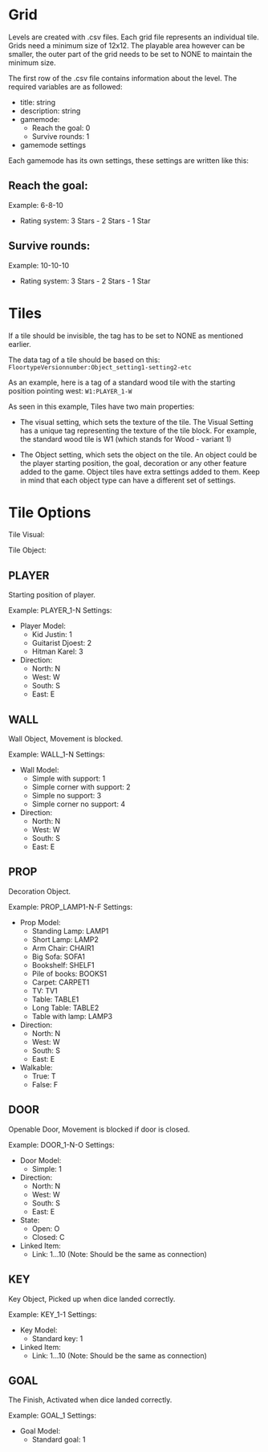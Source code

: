 # Grid
Levels are created with .csv files. Each grid file represents an individual tile.
Grids need a minimum size of 12x12. The playable area however can be smaller, the outer part of the grid needs to be set to NONE to maintain the minimum size.

The first row of the .csv file contains information about the level.
The required variables are as followed:
- title: string
- description: string
- gamemode: 
  - Reach the goal: 0
  - Survive rounds: 1
- gamemode settings

Each gamemode has its own settings, these settings are written like this:
## Reach the goal:
Example: 6-8-10
- Rating system: 3 Stars - 2 Stars - 1 Star
## Survive rounds:
Example: 10-10-10
- Rating system: 3 Stars - 2 Stars - 1 Star

# Tiles
If a tile should be invisible, the tag has to be set to NONE as mentioned earlier.

The data tag of a tile should be based on this: ``FloortypeVersionnumber:Object_setting1-setting2-etc``

As an example, here is a tag of a standard wood tile with the starting position pointing west: ``W1:PLAYER_1-W``

As seen in this example, Tiles have two main properties: 

- The visual setting, which sets the texture of the tile.
The Visual Setting has a unique tag representing the texture of the tile block. 
For example, the standard wood tile is W1 (which stands for Wood - variant 1)

- The Object setting, which sets the object on the tile.
An object could be the player starting position, the goal, decoration or any other feature added to the game.
Object tiles have extra settings added to them. Keep in mind that each object type can have a different set of settings.

# Tile Options
Tile Visual:

Tile Object:
## PLAYER
Starting position of player.

Example: PLAYER_1-N
Settings:
- Player Model:
  - Kid Justin: 1
  - Guitarist Djoest: 2
  - Hitman Karel: 3
- Direction:
  - North: N
  - West: W
  - South: S
  - East: E

## WALL
Wall Object, Movement is blocked.

Example: WALL_1-N
Settings:
- Wall Model:
  - Simple with support: 1
  - Simple corner with support: 2
  - Simple no support: 3
  - Simple corner no support: 4
- Direction:
  - North: N
  - West: W
  - South: S
  - East: E

## PROP
Decoration Object.

Example: PROP_LAMP1-N-F
Settings:
- Prop Model:
  - Standing Lamp: LAMP1
  - Short Lamp: LAMP2
  - Arm Chair: CHAIR1
  - Big Sofa: SOFA1
  - Bookshelf: SHELF1
  - Pile of books: BOOKS1
  - Carpet: CARPET1
  - TV: TV1
  - Table: TABLE1
  - Long Table: TABLE2
  - Table with lamp: LAMP3
- Direction:
  - North: N
  - West: W
  - South: S
  - East: E
- Walkable:
  - True: T
  - False: F

## DOOR
Openable Door, Movement is blocked if door is closed.

Example: DOOR_1-N-O
Settings:
- Door Model:
  - Simple: 1
- Direction:
  - North: N
  - West: W
  - South: S
  - East: E
- State:
  - Open: O
  - Closed: C
- Linked Item:
  - Link: 1...10 (Note: Should be the same as connection)

## KEY
Key Object, Picked up when dice landed correctly.

Example: KEY_1-1
Settings:
- Key Model:
  - Standard key: 1
- Linked Item:
  - Link: 1...10 (Note: Should be the same as connection)

## GOAL
The Finish, Activated when dice landed correctly.

Example: GOAL_1
Settings:
- Goal Model:
  - Standard goal: 1